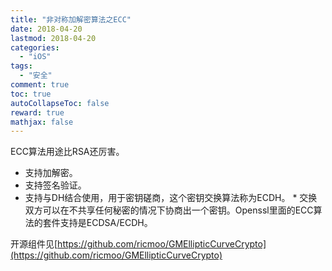 ```yaml
---
title: "非对称加解密算法之ECC"
date: 2018-04-20
lastmod: 2018-04-20
categories:
  - "iOS"
tags:
  - "安全"
comment: true
toc: true
autoCollapseToc: false
reward: true
mathjax: false
---
```



   ECC算法用途比RSA还厉害。
   
   * 支持加解密。
   * 支持签名验证。
   * 支持与DH结合使用，用于密钥磋商，这个密钥交换算法称为ECDH。
   	* 交换双方可以在不共享任何秘密的情况下协商出一个密钥。Openssl里面的ECC算法的套件支持是ECDSA/ECDH。

 
 开源组件见[https://github.com/ricmoo/GMEllipticCurveCrypto](https://github.com/ricmoo/GMEllipticCurveCrypto)